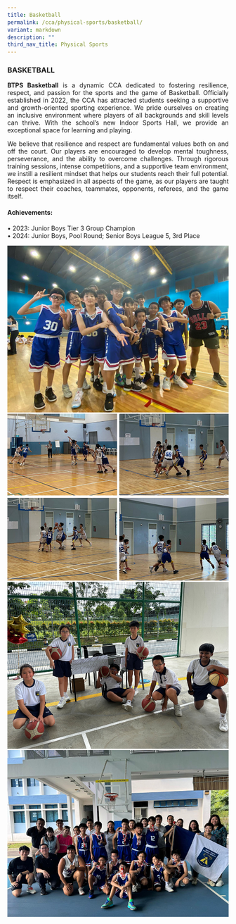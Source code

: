 ```yaml
---
title: Basketball
permalink: /cca/physical-sports/basketball/
variant: markdown
description: ""
third_nav_title: Physical Sports
---
```

<h3>BASKETBALL</h3><p align="justify">
<strong>BTPS Basketball</strong> is a dynamic CCA dedicated to fostering resilience, respect, and passion for the sports and the game of Basketball. Officially established in 2022, the CCA has  attracted students seeking a supportive and growth-oriented sporting experience. We pride ourselves on creating an inclusive environment where players of all backgrounds and skill levels can thrive. With the school’s new Indoor Sports Hall, we provide an exceptional space for learning and playing.

</p>
<p align="justify">
We believe that resilience and respect are fundamental values both on and off the court. Our players are encouraged to develop mental toughness, perseverance, and the ability to overcome challenges. Through rigorous training sessions, intense competitions, and a supportive team environment, we instill a resilient mindset that helps our students reach their full potential. Respect is emphasized in all aspects of the game, as our players are taught to respect their coaches, teammates, opponents, referees, and the game itself.</p>
<h4>Achievements:</h4>
•	2023: Junior Boys Tier 3 Group Champion<br>
•	2024: Junior Boys, Pool Round; Senior Boys League 5, 3rd Place


![](/images/CCA/basketball24.jpg)
![](/images/CCA/basketball24_2.jpg)
![](/images/CCA/basketball24_4.jpg)
![](/images/CCA/basketball24_3.jpg)